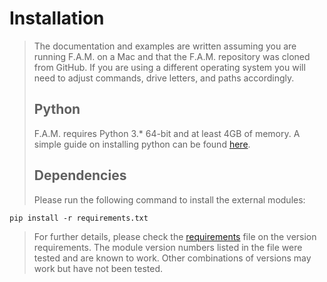 # Installation
>
> The documentation and examples are written assuming you are running F.A.M. on a Mac and that the F.A.M. repository was cloned from GitHub. If you are using a different operating system you will need to adjust commands, drive letters, and paths accordingly.
>
> ## Python
>
> F.A.M. requires Python 3.* 64-bit and at least 4GB of memory. A simple guide on installing python can be found [here](https://docs.python-guide.org/starting/installation/).
>
> ## Dependencies
>
> Please run the following command to install the external modules:
```
pip install -r requirements.txt
```
> For further details, please check the [requirements](../requirements.txt) file on the version requirements. The module version numbers listed in the file were tested and are known to work. Other combinations of versions may work but have not been tested.
